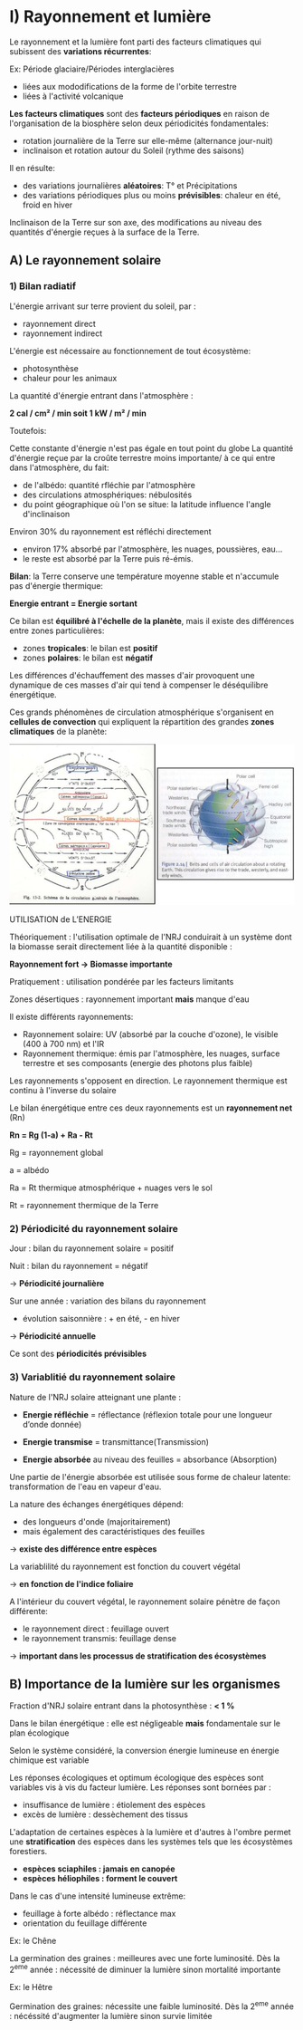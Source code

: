 # I) Rayonnement et lumière

Le rayonnement et la lumière font parti des facteurs climatiques qui subissent des **variations récurrentes**:

Ex: Période glaciaire/Périodes interglacières

* liées aux mododifications de la forme de l'orbite terrestre
* liées à l'activité volcanique

**Les facteurs climatiques** sont des **facteurs périodiques** en raison de l'organisation de la biosphère selon deux périodicités fondamentales:

* rotation journalière de la Terre sur elle-même (alternance jour-nuit)
* inclinaison et rotation autour du Soleil (rythme des saisons)

Il en résulte:

* des variations journalières **aléatoires**: T° et Précipitations
* des variations périodiques plus ou moins **prévisibles**: chaleur en été, froid en hiver

Inclinaison de la Terre sur son axe, des modifications au niveau des quantités d'énergie reçues à la surface de la Terre.

## A) Le rayonnement solaire

### 1) Bilan radiatif

L'énergie arrivant sur terre provient du soleil, par :

* rayonnement direct
* rayonnement indirect

L'énergie est nécessaire au fonctionnement de tout écosystème:

* photosynthèse
* chaleur pour les animaux

La quantité d'énergie entrant dans l'atmosphère :

**2 cal / cm² / min soit 1 kW / m² / min**

Toutefois:

Cette constante d'énergie n'est pas égale en tout point du globe
La quantité d'énergie reçue par la croûte terrestre moins importante/ à ce qui entre dans l'atmosphère, du fait:

* de l'albédo: quantité rfléchie par l'atmosphère
* des circulations atmosphériques: nébulosités
* du point géographique où l'on se situe: la latitude influence l'angle d'inclinaison

Environ 30% du rayonnement est réfléchi directement 
	
* environ 17% absorbé par l'atmosphère, les nuages, poussières, eau...
* le reste est absorbé par la Terre puis ré-émis.

**Bilan**: la Terre conserve une température moyenne stable et n'accumule pas d'énergie thermique:

**Energie entrant = Energie sortant**

Ce bilan est **équilibré à l'échelle de la planète**, mais il existe des différences entre zones particulières:


* zones **tropicales**: le bilan est **positif**
* zones **polaires**: le bilan est **négatif**

Les différences d'échauffement des masses d'air provoquent une dynamique de ces masses d'air qui tend à compenser le déséquilibre énergétique.

Ces grands phénomènes de circulation atmosphérique s'organisent en **cellules de convection** qui expliquent la répartition des grandes **zones climatiques** de la planète:

![Circulation atmosphérique](Images/cellulesdeconvection.JPG)

UTILISATION de L’ENERGIE

Théoriquement : l'utilisation optimale de l'NRJ conduirait à un système dont la biomasse serait directement liée à la quantité disponible :

**Rayonnement fort -> Biomasse importante**

Pratiquement : utilisation pondérée par les facteurs limitants

Zones désertiques : rayonnement important **mais** manque d'eau

Il existe différents rayonnements:

* Rayonnement solaire: UV (absorbé par la couche d'ozone), le visible (400 à 700 nm) et l'IR
* Rayonnement thermique: émis par l'atmosphère, les nuages, surface terrestre et ses composants (energie des photons plus faible)

Les rayonnements s'opposent en direction. Le rayonnement thermique est continu à l'inverse du solaire

Le bilan énergétique entre ces deux rayonnements est un **rayonnement net** (Rn)

**Rn = Rg (1-a) + Ra - Rt**

Rg = rayonnement global 

a = albédo

Ra = Rt thermique atmosphérique + nuages vers le sol

Rt = rayonnement thermique de la Terre

### 2) Périodicité du rayonnement solaire

Jour : bilan du rayonnement solaire = positif

Nuit : bilan du rayonnement  = négatif 

-> **Périodicité journalière**

Sur une année : variation des bilans du rayonnement

* évolution saisonnière : + en été, - en hiver

-> **Périodicité annuelle**

Ce sont des **périodicités prévisibles**

### 3) Variablitié du rayonnement solaire

Nature de l'NRJ solaire atteignant une plante :

* **Energie réfléchie** = réflectance (réflexion totale pour une longueur d’onde donnée)

* **Energie transmise** = transmittance(Transmission)

* **Energie absorbée** au niveau des feuilles = absorbance (Absorption)

Une partie de l'énergie absorbée est utilisée sous forme de chaleur latente: transformation de l'eau en vapeur d'eau.

La nature des échanges énergétiques dépend:

* des longueurs d'onde (majoritairement)
* mais également des caractéristiques des feuilles

-> **existe des différence entre espèces**

La variablilité du rayonnement est fonction du couvert végétal

-> **en fonction de l'indice foliaire**

A l'intérieur du couvert végétal, le rayonnement solaire pénètre de façon différente:

* le rayonnement direct : feuillage ouvert
* le rayonnement transmis: feuillage dense

-> **important dans les processus de stratification des écosystèmes**

## B) Importance de la lumière sur les organismes

Fraction d'NRJ solaire entrant dans la photosynthèse : **< 1 %**

Dans le bilan énergétique : elle est négligeable **mais** fondamentale sur le plan écologique

Selon  le  système  considéré,  la  conversion énergie  lumineuse  en  énergie chimique est variable

Les réponses  écologiques  et  optimum écologique  des  espèces sont  variables  vis  à  vis  du  facteur  lumière.  Les  réponses  sont bornées par :

* insuffisance de lumière : étiolement des espèces
* excès de lumière : dessèchement des tissus

L'adaptation de certaines espèces à la lumière et d'autres à l'ombre permet une **stratification** des espèces dans les systèmes tels que les écosystèmes forestiers.

* **espèces sciaphiles : jamais en canopée**
* **espèces héliophiles : forment le couvert**

Dans le cas d'une intensité lumineuse extrême:

* feuillage à forte albédo : réflectance max
* orientation du feuillage différente

Ex: le Chêne

La germination des graines : meilleures avec une forte luminosité. Dès la 2<sup>eme</sup> année  : nécessité de diminuer la lumière sinon mortalité importante

Ex: le Hêtre

Germination des graines: nécessite une faible luminosité. Dès la 2<sup>eme</sup> année :  nécéssité d'augmenter la lumière sinon survie limitée










































































































